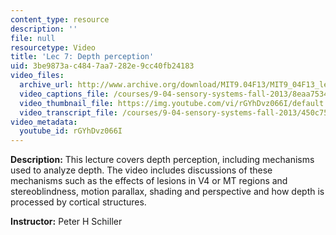 ```yaml
---
content_type: resource
description: ''
file: null
resourcetype: Video
title: 'Lec 7: Depth perception'
uid: 3be9873a-c484-7aa7-282e-9cc40fb24183
video_files:
  archive_url: http://www.archive.org/download/MIT9.04F13/MIT9_04F13_lec07_300k.mp4
  video_captions_file: /courses/9-04-sensory-systems-fall-2013/8eaa7534e8c751aea5d68442b8218041_rGYhDvz066I.vtt
  video_thumbnail_file: https://img.youtube.com/vi/rGYhDvz066I/default.jpg
  video_transcript_file: /courses/9-04-sensory-systems-fall-2013/450c75a34e547de12c55b65557c6baa0_rGYhDvz066I.pdf
video_metadata:
  youtube_id: rGYhDvz066I
---
```


**Description:** This lecture covers depth perception, including mechanisms used to analyze depth. The video includes discussions of these mechanisms such as the effects of lesions in V4 or MT regions and stereoblindness, motion parallax, shading and perspective and how depth is processed by cortical structures.

**Instructor:** Peter H Schiller